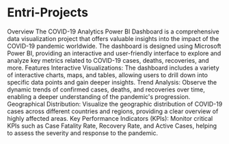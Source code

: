 # Entri-Projects
 Overview
The COVID-19 Analytics Power BI Dashboard is a comprehensive data visualization project that offers valuable insights into the impact of the COVID-19 pandemic worldwide. The dashboard is designed using Microsoft Power BI, providing an interactive and user-friendly interface to explore and analyze key metrics related to COVID-19 cases, deaths, recoveries, and more.
Features
Interactive Visualizations: The dashboard includes a variety of interactive charts, maps, and tables, allowing users to drill down into specific data points and gain deeper insights.
Trend Analysis:
Observe the dynamic trends of confirmed cases, deaths, and recoveries over time, enabling a deeper understanding of the pandemic's progression.
Geographical Distribution:
Visualize the geographic distribution of COVID-19 cases across different countries and regions, providing a clear overview of highly affected areas.
Key Performance Indicators (KPIs):
Monitor critical KPIs such as Case Fatality Rate, Recovery Rate, and Active Cases, helping to assess the severity and response to the pandemic.

